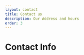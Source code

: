 ```yaml
---
layout: contact 
title: Contact us
description: Our Address and hours 
order: 3
---
```


# Contact Info